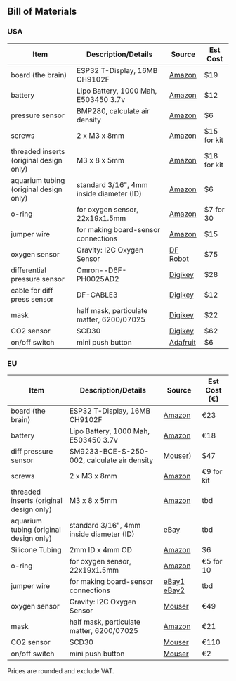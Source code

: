 ## Bill of Materials

### USA

| Item | Description/Details | Source | Est Cost |
| --- | --- | --- | --- |
| board (the brain) | ESP32 T-Display, 16MB CH9102F | [Amazon](https://www.amazon.com/gp/product/B099MPFJ9M/) | $19 |
| battery| Lipo Battery, 1000 Mah, E503450 3.7v |  [Amazon](https://www.amazon.com/gp/product/B07BTV3W87/ref=ox_sc_act_title_1?smid=A132D7PL1YID8X&psc=1) | $12 |
| pressure sensor | BMP280, calculate air density |  [Amazon](https://www.amazon.com/gp/product/B01ICN5QPU/ref=ox_sc_act_title_1?smid=A30QSGOJR8LMXA&psc=1) | $6 |
| screws | 2 x M3 x 8mm | [Amazon](https://www.amazon.com/Hilitchi-510-Pcs-Button-Socket-Assortment/dp/B073SWNV5N/) | $15 for kit |
| threaded inserts (original design only) | M3 x 8 x 5mm | [Amazon](https://www.amazon.com/gp/product/B096MD67WB/) | $18 for kit |
| aquarium tubing (original design only) | standard 3/16", 4mm inside diameter (ID) |  [Amazon](https://www.amazon.com/AQUANEAT-Standard-Airline-Aquarium-PREMIUM/dp/B01N8SNNOI/) | $6 |
| o-ring | for oxygen sensor, 22x19x1.5mm | [Amazon](https://www.amazon.com/uxcell-Silicone-Rings-Diameter-Gasket/dp/B082STZ4XL?th=1) | $7 for 30 |
| jumper wire | for making board-sensor connections | [Amazon](https://www.amazon.com/TUOFENG-Hookup-Wires-6-Different-Colored/dp/B07TX6BX47?th=1) | $15 |
| oxygen sensor | Gravity: I2C Oxygen Sensor |  [DF Robot](https://www.dfrobot.com/product-2052.html) | $75 |
| differential pressure sensor | Omron--D6F-PH0025AD2 |  [Digikey](https://www.digikey.com/en/products/detail/omron-electronics-inc-emc-div/d6f-ph0025amd2/15197363) | $28 |
| cable for diff press sensor | DF-CABLE3 |  [Digikey](https://www.digikey.com/en/products/detail/omron-electronics-inc-emc-div/D6F-CABLE3/9471785) | $12 |
| mask | half mask, particulate matter, 6200/07025 | [Digikey](https://www.digikey.com/en/products/detail/3m/6200-07025/7693860) | $22 |
| CO2 sensor | SCD30 |  [Digikey](https://www.digikey.com/en/products/detail/sensirion-ag/SCD30/8445334) | $62 |
| on/off switch | mini push button |  [Adafruit](https://www.adafruit.com/product/1683)| $6 |

### EU

| Item | Description/Details | Source | Est Cost (€) |
| --- | --- | --- | --- |
| board (the brain) | ESP32 T-Display, 16MB CH9102F | [Amazon](https://www.amazon.de/-/en/gp/product/B099MPFJ9M) | €23 |
| battery| Lipo Battery, 1000 Mah, E503450 3.7v |  [Amazon](https://www.amazon.de/-/en/gp/product/B09GK98KZK) | €18 |
| diff pressure sensor | SM9233-BCE-S-250-002, calculate air density | [Mouser](https://www.mouser.se/ProductDetail/TE-Connectivity-SMI/SM9336-BCE-S-250-000?qs=55YtniHzbhAm7mul38MMZA%3D%3D&utm_id=22436684836&utm_source=google&utm_medium=cpc&utm_marketing_tactic=emeacorp&gad_source=1&gad_campaignid=22433190659&gbraid=0AAAAADn_wf0pXu5jCl6zEDgJ82T-Qw8ro&gclid=CjwKCAjwup3HBhAAEiwA7euZujFI_hJKNmeEL1Wnc_qjCx5wEP355SUfOKAW-czww1dG5m1hQzr2-xoCapQQAvD_BwE)) | $47 |
| screws | 2 x M3 x 8mm | [Amazon](https://www.amazon.de/-/en/340pcs-Stainless-Screws-Button-Assortment/dp/B08H24T1DJ) | €9 for kit |
| threaded inserts (original design only) | M3 x 8 x 5mm | [Amazon](amazon.de/gp/product/B09ZHSGHXD) | tbd |
| aquarium tubing (original design only) | standard 3/16", 4mm inside diameter (ID) | [eBay](http://ebay.de/itm/183220505584?var=691579886173) | tbd |
| Silicone Tubing | 2mm ID x 4mm OD |  [Amazon](https://www.amazon.com/Quickun-Silicone-Brewing-Kegerator-Aquaponics/dp/B08BRJS5GD/ref=sxin_16_pa_sp_search_thematic_sspa?content-id=amzn1.sym.be32e42f-749f-4428-ab16-31614ba101a3%3Aamzn1.sym.be32e42f-749f-4428-ab16-31614ba101a3&crid=2TBQGWI00CVPO&cv_ct_cx=2mm%2Bplastic%2Btubing&keywords=2mm%2Bplastic%2Btubing&pd_rd_i=B08BRJS5GD&pd_rd_r=076b3c90-7c26-4f67-b77d-f56ac7cd6e17&pd_rd_w=jTDtI&pd_rd_wg=xVIhN&pf_rd_p=be32e42f-749f-4428-ab16-31614ba101a3&pf_rd_r=B73NR319758P4DAKX1WT&qid=1759996634&sbo=RZvfv%2F%2FHxDF%2BO5021pAnSA%3D%3D&sprefix=2mm%2Bplastic%2Btubing%2Caps%2C537&sr=1-1-38f1b294-ceac-4b0f-b4a4-629ab102646f-spons&sp_csd=d2lkZ2V0TmFtZT1zcF9zZWFyY2hfdGhlbWF0aWM&th=1) | $6 |
| o-ring | for oxygen sensor, 22x19x1.5mm | [Amazon](https://www.amazon.de/-/en/gp/product/B00AKW4MM0) | €5 for 10 |
| jumper wire | for making board-sensor connections | [eBay1](ebay.de/itm/184844268251) [eBay2](ebay.de/itm/184844268251) | tbd |
| oxygen sensor | Gravity: I2C Oxygen Sensor |  [Mouser](https://eu.mouser.com/ProductDetail/426-SEN0322) | €49 |
| mask | half mask, particulate matter, 6200/07025 | [Amazon](https://www.amazon.de/-/en/gp/product/B005HK05L2) | €21 |
| CO2 sensor | SCD30 |  [Mouser](https://www.mouser.se/ProductDetail/Mikroe/MIKROE-4725?qs=Li%252BoUPsLEnsKaKlNBnHiog%3D%3D) | €110 |
| on/off switch | mini push button |  [Mouser](https://eu.mouser.com/ProductDetail/Adafruit/1683)| €2 |

Prices are rounded and exclude VAT.
